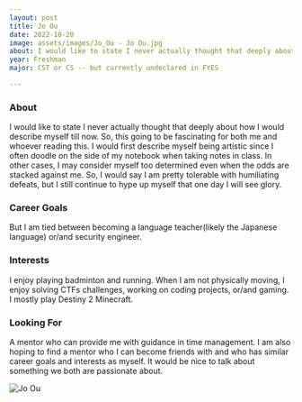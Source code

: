 ```yaml
---
layout: post
title: Jo Ou 
date: 2022-10-20
image: assets/images/Jo_Ou - Jo Ou.jpg
about: I would like to state I never actually thought that deeply about how I would describe myself till now. So, this going to be fascinating for both me and whoever reading this. I would first describe myself being artistic since I often doodle on the side of my notebook when taking notes in class. In other cases, I may consider myself too determined even when the odds are stacked against me. So, I would say I am pretty tolerable with humiliating defeats, but I still continue to hype up myself that one day I will see glory.
year: Freshman
major: CST or CS -- but currently undeclared in FYES

---
```


### About

I would like to state I never actually thought that deeply about how I would describe myself till now. So, this going to be fascinating for both me and whoever reading this. I would first describe myself being artistic since I often doodle on the side of my notebook when taking notes in class. In other cases, I may consider myself too determined even when the odds are stacked against me. So, I would say I am pretty tolerable with humiliating defeats, but I still continue to hype up myself that one day I will see glory.

### Career Goals

But I am tied between becoming a language teacher(likely the Japanese language) or/and security engineer. 

### Interests

I enjoy playing badminton and running. When I am not physically moving, I enjoy solving CTFs challenges, working on coding projects, or/and gaming. I mostly play Destiny 2 Minecraft.

### Looking For

A mentor who can provide me with guidance in time management. I am also hoping to find a mentor who I can become friends with and who has similar career goals and interests as myself. It would be nice to talk about something we both are passionate about. 

<div class="text-center my-5">
    <img src="https://sase-drexel.github.io/mentorship-2021/assets/images/Jo_Ou - Jo Ou.jpg" alt="Jo Ou" class="rounded post-img" />
</div>

